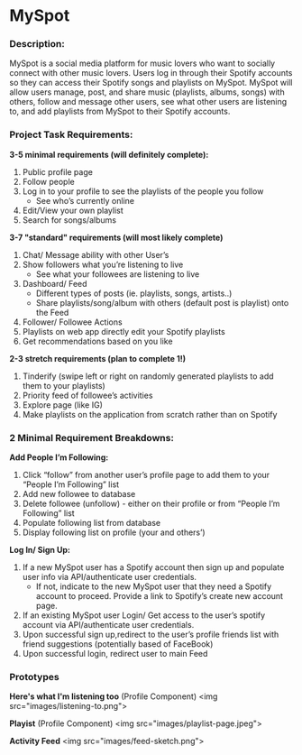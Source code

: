 # MySpot

### Description:

  MySpot is a social media platform for music lovers who want to socially connect with other music lovers. Users log in through their Spotify accounts so they can access their Spotify songs and playlists on MySpot. MySpot will allow users manage, post, and share music (playlists, albums, songs) with others, follow and message other users, see what other users are listening to, and add playlists from MySpot to their Spotify accounts. 

### Project Task Requirements:

**3-5 minimal requirements (will definitely complete):**
1. Public profile page
2. Follow people
3. Log in to your profile to see the playlists of the people you follow
   * See who’s currently online
4. Edit/View your own playlist
5. Search for songs/albums
    
**3-7 "standard" requirements (will most likely complete)**
1. Chat/  Message ability with other User’s
2. Show followers what you’re listening to live
   * See what your followees are listening to live
3. Dashboard/ Feed
   * Different types of posts (ie. playlists, songs, artists..)
   * Share playlists/song/album with others (default post is playlist) onto the Feed
4. Follower/ Followee Actions
5. Playlists on web app directly edit your Spotify playlists
6. Get recommendations based on you like

**2-3 stretch requirements (plan to complete 1!)**
1. Tinderify (swipe left or right on randomly generated playlists to add them to your playlists)
2. Priority feed of followee’s activities
3. Explore page (like IG)
4. Make playlists on the application from scratch rather than on Spotify

### 2 Minimal Requirement Breakdowns:

**Add People I’m Following:**
1. Click “follow” from another user’s profile page to add them to your “People I’m Following” list
2. Add new followee to database
3. Delete followee (unfollow) - either on their profile or from “People I’m Following” list
4. Populate following list from database
5. Display following list on profile (your and others’)
    
**Log In/ Sign Up:**
1. If a new MySpot user has a Spotify account then sign up and populate user info via API/authenticate user credentials.
   * If not, indicate to the new MySpot user that they need a Spotify account to proceed. Provide a link to Spotify’s create new account page. 
3. If an existing MySpot user Login/ Get access to the user’s spotify account via API/authenticate user credentials.
4. Upon successful sign up,redirect to the user’s profile friends list with friend suggestions (potentially based of FaceBook)
5. Upon successful login, redirect user to main Feed

### Prototypes

**Here's what I'm listening too** (Profile Component)
<img src="images/listening-to.png"\>

**Playist** (Profile Component)
<img src="images/playlist-page.jpeg"\>

**Activity Feed**
<img src="images/feed-sketch.png"\>
